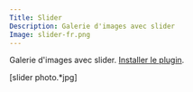 ```yaml
---
Title: Slider
Description: Galerie d'images avec slider
Image: slider-fr.png
---
```

Galerie d'images avec slider. 
[Installer le plugin](https://github.com/datenstrom/yellow-plugins/tree/master/slider).

[slider photo.*jpg]
